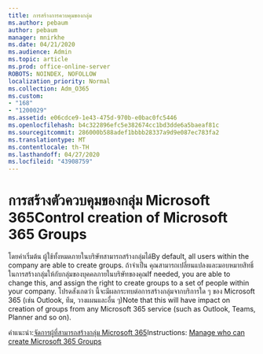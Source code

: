 ```yaml
---
title: การสร้างการควบคุมของกลุ่ม
ms.author: pebaum
author: pebaum
manager: mnirkhe
ms.date: 04/21/2020
ms.audience: Admin
ms.topic: article
ms.prod: office-online-server
ROBOTS: NOINDEX, NOFOLLOW
localization_priority: Normal
ms.collection: Adm_O365
ms.custom:
- "168"
- "1200029"
ms.assetid: e06cdce9-1e43-475d-970b-e0bac0fc5446
ms.openlocfilehash: b4c322896efc5e382674cc1bd3dde6a5baeaf81c
ms.sourcegitcommit: 286000b588adef1bbbb28337a9d9e087ec783fa2
ms.translationtype: MT
ms.contentlocale: th-TH
ms.lasthandoff: 04/27/2020
ms.locfileid: "43908759"
---
```

# <a name="control-creation-of-microsoft-365-groups"></a><span data-ttu-id="20e6c-102">การสร้างตัวควบคุมของกลุ่ม Microsoft 365</span><span class="sxs-lookup"><span data-stu-id="20e6c-102">Control creation of Microsoft 365 Groups</span></span>

<span data-ttu-id="20e6c-103">โดยค่าเริ่มต้น ผู้ใช้ทั้งหมดภายในบริษัทสามารถสร้างกลุ่มได้</span><span class="sxs-lookup"><span data-stu-id="20e6c-103">By default, all users within the company are able to create groups.</span></span> <span data-ttu-id="20e6c-104">ถ้าจําเป็น คุณสามารถเปลี่ยนแปลงและมอบหมายสิทธิ์ในการสร้างกลุ่มให้กับกลุ่มของบุคคลภายในบริษัทของคุณ</span><span class="sxs-lookup"><span data-stu-id="20e6c-104">If needed, you are able to change this, and assign the right to create groups to a set of people within your company.</span></span> <span data-ttu-id="20e6c-105">โปรดสังเกตว่า นี้จะมีผลกระทบต่อการสร้างกลุ่มจากบริการใด ๆ ของ Microsoft 365 (เช่น Outlook, ทีม, วางแผนและอื่น ๆ)</span><span class="sxs-lookup"><span data-stu-id="20e6c-105">Note that this will have impact on creation of groups from any Microsoft 365 service (such as Outlook, Teams, Planner and so on).</span></span>
  
<span data-ttu-id="20e6c-106">คําแนะนํา:[จัดการผู้ที่สามารถสร้างกลุ่ม Microsoft 365](https://docs.microsoft.com/office365/admin/create-groups/manage-creation-of-groups)</span><span class="sxs-lookup"><span data-stu-id="20e6c-106">Instructions: [Manage who can create Microsoft 365 Groups](https://docs.microsoft.com/office365/admin/create-groups/manage-creation-of-groups)</span></span>
